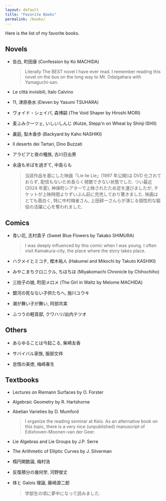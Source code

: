 ```yaml
---
layout: default
title: "Favorite Books"
permalink: /books/
---
```


Here is the list of my favorite books.

## Novels

- 告白, 町田康 (Confession by Ko MACHIDA)

  > Literally The BEST novel I have ever read. I remember reading this novel on the bus on the long way to Mt. Odaigahara with Yamaguchi-san.

- Le città invisibili, Italo Calvino

- 11, 津原泰水 (Eleven by Yasumi TSUHARA)

- ヴォイド・シェイパ, 森博嗣 (The Void Shaper by Hiroshi MORI)

- 麦ふみクーツェ, いしいしんじ (Kutze, Stepp'n on Wheat by Shinji ISHII)

- 裏庭, 梨木香歩 (Backyard by Kaho NASHIKI)

- Il deserto dei Tartari, Dino Buzzati

- アラビアと夜の種族, 古川日出男

- 永遠も半ばを過ぎて, 中島らも

  > 当該作品を基にした映画「Lie lie Lie」(1997 年公開)は DVD 化されておらず, 配信もないため長らく視聴できない状態でした. つい最近(2024 年夏), 神保町シアターで上映されたため足を運びましたが, チケットが上映時間よりずいぶん前に完売しており驚きました. 映画はとても面白く, 特に中村梅雀さん, 上田耕一さんらが演じる個性的な脇役の活躍に心を奪われました.

## Comics

- 青い花, 志村貴子 (Sweet Blue Flowers by Takako SHIMURA)

  > I was deeply influenced by this comic when I was young. I often visit Kamakura-city, the place where the story takes place.

- ハクメイとミコチ, 樫木祐人 (Hakumei and Mikochi by Takuto KASHIKI)

- みやこまちクロニクル, ちほちほ (Miyakomachi Chronicle by Chihochiho)

- 三拍子の娘, 町田メロメ (The Girl in Waltz by Melome MACHIDA)

- 銀河の死なない子供たちへ, 施川ユウキ

- 潮が舞い子が舞い, 阿部共実

- ふつうの軽音部, クワハリ/出内テツオ

## Others

- あらゆることは今起こる, 柴崎友香

- サバイバル家族, 服部文祥

- 怠惰の美徳, 梅崎春生

## Textbooks

- Lectures on Riemann Surfaces by O. Forster

- Algebraic Geometry by R. Hartshorne

- Abelian Varieties by D. Mumford

  > I organize the reading seminar at Keio. As an alternative book on this topic, there is a very nice (unpublished) manuscript of Edixhoven-Moonen-van der Geer.

- Lie Algebras and Lie Groups by J.P. Serre

- The Arithmetic of Elliptic Curves by J. Silverman

- 楕円関数論, 梅村浩

- 反復積分の幾何学, 河野俊丈

- 体と Galois 理論, 藤崎源二郎

  > 学部生の頃に夢中になって読みました.
